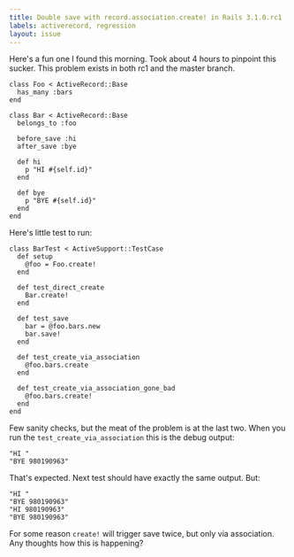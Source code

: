 ```yaml
---
title: Double save with record.association.create! in Rails 3.1.0.rc1
labels: activerecord, regression
layout: issue
---
```


Here's a fun one I found this morning. Took about 4 hours to pinpoint this sucker.
This problem exists in both rc1 and the master branch.

```
class Foo < ActiveRecord::Base
  has_many :bars
end

class Bar < ActiveRecord::Base
  belongs_to :foo

  before_save :hi
  after_save :bye

  def hi
    p "HI #{self.id}"
  end

  def bye
    p "BYE #{self.id}"
  end
end
```

Here's little test to run:

```
class BarTest < ActiveSupport::TestCase
  def setup
    @foo = Foo.create!
  end

  def test_direct_create
    Bar.create!
  end

  def test_save
    bar = @foo.bars.new
    bar.save!
  end

  def test_create_via_association
    @foo.bars.create
  end

  def test_create_via_association_gone_bad
    @foo.bars.create!
  end
end
```

Few sanity checks, but the meat of the problem is at the last two. When you run the `test_create_via_association` this is the debug output:

```
"HI "
"BYE 980190963"
```

That's expected. Next test should have exactly the same output. But:

```
"HI "
"BYE 980190963"
"HI 980190963"
"BYE 980190963"
```

For some reason `create!` will trigger save twice, but only via association. Any thoughts how this is happening?

